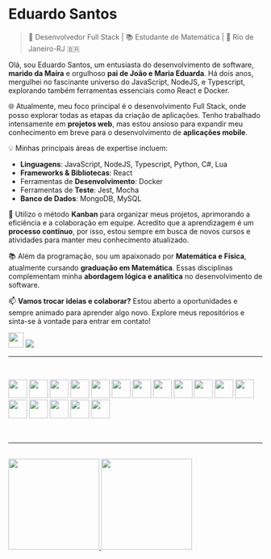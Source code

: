 # Eduardo Santos

> 🚀 Desenvolvedor Full Stack | 📚 Estudante de Matemática | 🏡 Rio de Janeiro-RJ 🇧🇷

Olá, sou Eduardo Santos, um entusiasta do desenvolvimento de software, **marido da Maíra** e orgulhoso **pai de João e Maria Eduarda**. Há dois anos, mergulhei no fascinante universo do JavaScript, NodeJS, e Typescript, explorando também ferramentas essenciais como React e Docker.

🌐 Atualmente, meu foco principal é o desenvolvimento Full Stack, onde posso explorar todas as etapas da criação de aplicações. Tenho trabalhado intensamente em **projetos web**, mas estou ansioso para expandir meu conhecimento em breve para o desenvolvimento de **aplicações mobile**.

💡 Minhas principais áreas de expertise incluem:

- **Linguagens**: JavaScript, NodeJS, Typescript, Python, C#, Lua
- **Frameworks & Bibliotecas**: React
- Ferramentas de **Desenvolvimento**: Docker
- Ferramentas de **Teste**: Jest, Mocha
- **Banco de Dados**: MongoDB, MySQL
  

🔄 Utilizo o método **Kanban** para organizar meus projetos, aprimorando a eficiência e a colaboração em equipe. Acredito que a aprendizagem é um **processo contínuo**, por isso, estou sempre em busca de novos cursos e atividades para manter meu conhecimento atualizado.

📚 Além da programação, sou um apaixonado por **Matemática e Física**, atualmente cursando **graduação em Matemática**. Essas disciplinas complementam minha **abordagem lógica e analítica** no desenvolvimento de software.

📫 **Vamos trocar ideias e colaborar?** Estou aberto a oportunidades e sempre animado para aprender algo novo. Explore meus repositórios e sinta-se à vontade para entrar em contato!

[<img src="https://cdn.jsdelivr.net/gh/devicons/devicon/icons/linkedin/linkedin-original.svg" height=30/>](https://www.linkedin.com/in/eduardosantos0418/)
[<img src="https://img.shields.io/badge/Gmail-D14836?style=for-the-badge&logo=gmail&logoColor=white" target="_blank">](mailto:eduardobs1804@gmail.com)


----

<br>

<img src="https://cdn.jsdelivr.net/gh/devicons/devicon/icons/html5/html5-plain-wordmark.svg" height=37/>    <img src="https://cdn.jsdelivr.net/gh/devicons/devicon/icons/css3/css3-plain-wordmark.svg" height=37/>  <img src="https://cdn.jsdelivr.net/gh/devicons/devicon/icons/javascript/javascript-plain.svg" height=37/>   <img src="https://cdn.jsdelivr.net/gh/devicons/devicon/icons/typescript/typescript-original.svg" height=37/>   <img src="https://cdn.jsdelivr.net/gh/devicons/devicon/icons/python/python-original.svg" height=37/>   <img src="https://cdn.jsdelivr.net/gh/devicons/devicon/icons/csharp/csharp-original.svg" height=37/>   <img src="https://cdn.jsdelivr.net/gh/devicons/devicon/icons/lua/lua-original.svg" height=37/>   <img src="https://cdn.jsdelivr.net/gh/devicons/devicon/icons/nodejs/nodejs-plain.svg" height=37/>   <img src="https://cdn.jsdelivr.net/gh/devicons/devicon/icons/react/react-original.svg" height=37/> <img src="https://cdn.jsdelivr.net/gh/devicons/devicon/icons/redux/redux-original.svg" height=37/>   <img src="https://cdn.jsdelivr.net/gh/devicons/devicon/icons/docker/docker-original-wordmark.svg" height=37/>   <img src="https://cdn.jsdelivr.net/gh/devicons/devicon/icons/mysql/mysql-original.svg" height=37/>  <img src="https://cdn.jsdelivr.net/gh/devicons/devicon/icons/jest/jest-plain.svg" height=37/>   <img src="https://cdn.jsdelivr.net/gh/devicons/devicon/icons/git/git-plain-wordmark.svg" height=37/>    <img src="https://cdn.jsdelivr.net/gh/devicons/devicon/icons/mocha/mocha-plain.svg" height=37/> <img src="https://cdn.jsdelivr.net/gh/devicons/devicon/icons/photoshop/photoshop-plain.svg" height=37/> <img src="https://cdn.jsdelivr.net/gh/devicons/devicon/icons/illustrator/illustrator-plain.svg" height=37/>

<br>

----

<br>

<div>
<a href="https://github.com/lobotelho22">
<img height="180em" src="https://github-readme-stats.vercel.app/api/top-langs/?username=lobotelho22&layout=compact&langs_count=7&theme=dracula"/>
<img height="180em" src="https://github-readme-stats.vercel.app/api?username=lobotelho22&show_icons=true&theme=dracula&include_all_commits=true&count_private=true"/>
</div>

          
          




          
